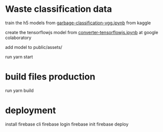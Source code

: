 # Waste classification data
train the h5 models from [garbage-classification-vgg.ipynb](https://www.kaggle.com/williamchans/garbage-classification-cnn-comparison-vgg) from kaggle

create the tensorflowjs model from [converter-tensorflowjs.ipynb](https://colab.research.google.com/drive/1Q4dH8th2kipi6B0UHBLRmGxl5AuoJlz4?usp=sharing) at google colaboratory

add model to public/assets/

run yarn start

# build files production
run yarn build
# deployment
install firebase cli
firebase login
firebase init
firebase deploy
